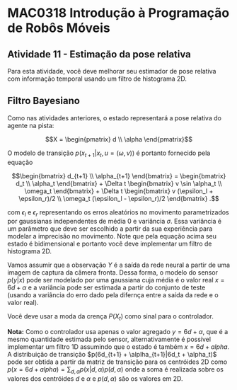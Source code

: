# MAC0318 Introdução à Programação de Robôs Móveis

## Atividade 11 - Estimação da pose relativa

Para esta atividade, você deve melhorar seu estimador de pose relativa com informação temporal usando um filtro de histograma 2D.

## Filtro Bayesiano

Como nas atividades anteriores, o estado representará a pose relativa do agente na pista:
```math
X = \begin{pmatrix} d \\ \alpha \end{pmatrix}
```
O modelo de transição $`p(x_{t+1}|x_{t}, u=(\omega,v))`$ é portanto fornecido pela equação
```math
\begin{bmatrix}
 d_{t+1} \\ \alpha_{t+1}
\end{bmatrix}
=
\begin{bmatrix}
 d_t \\ \alpha_t
\end{bmatrix}
+
\Delta t 
\begin{bmatrix}
 v \sin \alpha_t \\
 \omega_t
\end{bmatrix}
+
\Delta t 
\begin{bmatrix}
 v (\epsilon_l + \epsilon_r)/2 \\
 \omega_t (\epsilon_l - \epsilon_r)/2
\end{bmatrix} .
```
com $`\epsilon_l`$ e $`\epsilon_r`$ representando os erros aleatórios no movimento parametrizados por gaussianas independentes de média 0 e variância $`\sigma`$. Essa variância é um parâmetro que deve ser escolhido a partir da sua experiência para modelar a imprecisão no movimento. Note que pela equação acima seu estado é bidimensional e portanto você deve implementar um filtro de histograma 2D.

Vamos assumir que a observação $`Y`$ é a saída da rede neural a partir de uma imagem de captura da câmera fronta. Dessa forma, o modelo do sensor $`p(y|x)`$ pode ser modelado por uma gaussiana cuja média é o valor real $x=6d+\alpha$ e a variância pode ser estimada a partir do conjunto de teste (usando a variância do erro dado pela difernça entre a saída da rede e o valor real).

Você deve usar a moda da crença $`P(X_t)`$ como sinal para o controlador. 

**Nota:** Como o controlador usa apenas o valor agregado $`y=6d + \alpha`$, que é a mesmo quantidade estimada pelo sensor, alternativamente é possível implementar um filtro 1D assumindo que o estado é também $`x=6d + alpha`$. A distribuição de transição $`p(6d_{t+1} + \alplha_{t+1}|6d_t + \alpha_t)`$ pode ser obtida a partir da matriz de transição para os centróides 2D como $`p(x=6d+alpha)=\sum_{d,\alpha} p(x|d,\alpha)p(d,\alpha)`$ onde a soma é realizada sobre os valores dos centróides $`d`$ e $`\alpha`$ e $`p(d,\alpha)`$ são os valores em 2D. 
